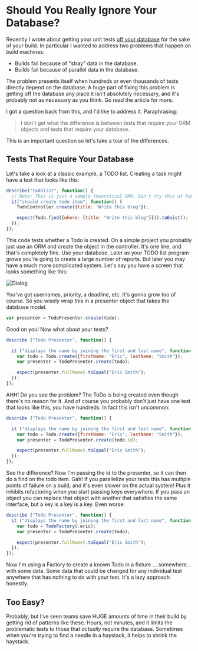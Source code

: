 # Should You Really Ignore Your Database?

Recently I wrote about getting your unit tests [off your database](http://paytonrules.com/software-development/2015/05/15/im-just-a-build-machine-and-i-dont-work.html) for the sake of your build. In particular I wanted to address two problems that happen on build machines:

* Builds fail because of "stray" data in the database.
* Builds fail because of parallel data in the database.

The problem presents itself when hundreds or even thousands of tests directly depend on the database. A huge part of fixing this problem is getting off the database any place it isn't absolutely necessary, and it's probably not as necessary as you think. Go read the article for more.

I got a question back from this, and I'd like to address it. Paraphrasing:

> I don't get what the difference is between tests that require your ORM objects and tests that require your database.

This is an important question so let's take a tour of the differences.

## Tests That Require Your Database

Let's take a look at a classic example, a TODO list. Creating a task might have a test that looks like this:

``` javascript
describe("todolist", function() {
  // Note: This is just a sample theoretical ORM. Don't try this at home.
  it("should create todo item", function() {
    TodoController.create({title: 'Write this blog'});

    expect(Todo.find({where: {title: "Write this blog"}})).toExist();
  });
});
```

This code tests whether a Todo is created. On a simple project you probably just use an ORM and create the object in the controller. It's one line, and that's completely fine. Use your database. Later as your TODO list program grows you're going to create a large number of reports. But later you may have a much more complicated system. Let's say you have a screen that looks something like this:

![Dialog](https://www.evernote.com/l/AAY2iEJMZyRHSqSmLgebNTWRy6i5J73lX-gB/image.png)

You've got usernames, priority, a deadline, etc. It's gonna grow too of course. So you wisely wrap this in a presenter object that takes the database model.

``` javascript
var presenter = TodoPresenter.create(todo);
```

Good on you! Now what about your tests?

``` javascript
describe ("Todo Presenter", function() {

  it ("displays the name by joining the first and last name", function() {
    var todo = Todo.create({firstName: "Eric", lastName: "Smith"});
    var presenter = TodoPresenter.create(todo);

    expect(presenter.fullName).toEqual("Eric Smith");
  });
});
```

AHH! Do you see the problem? The ToDo is being created even though there's no reason for it. And of course you probably don't just have one test that looks like this, you have hundreds. In fact this isn't uncommon:

``` javascript
describe ("Todo Presenter", function() {

  it ("displays the name by joining the first and last name", function() {
    var todo = Todo.create({firstName: "Eric", lastName: "Smith"});
    var presenter = TodoPresenter.create(todo.id);

    expect(presenter.fullName).toEqual("Eric Smith");
  });
});
```

See the difference? Now I'm passing the id to the presenter, so it can then do a find on the todo item. Gah! If you parallelize your tests this has multiple points of failure on a build, and it's even slower on the actual system! Plus it inhibits refactoring when you start passing keys everywhere. If you pass an object you can replace that object with another that satisfies the same interface, but a key is a key is a key. Even worse:

``` javascript
describe ("Todo Presenter", function() {
  it ("displays the name by joining the first and last name", function() {
    var todo = TodoFactory(:eric);
    var presenter = TodoPresenter.create(todo);

    expect(presenter.fullName).toEqual("Eric Smith");
  });
});
```

Now I'm using a Factory to create a known Todo in a fixture ….somewhere… with some data. Some data that could be changed for any individual test anywhere that has nothing to do with your test. It's a lazy approach honestly.

## Too Easy?

Probably, but I've seen teams save HUGE amounts of time in their build by getting rid of patterns like these. Hours, not minutes, and it limits the problematic tests to those that _actually_ require the database. Sometimes when you're trying to find a needle in a haystack, it helps to shrink the haystack.
